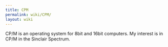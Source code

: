 ```yaml
---
title: CPM
permalink: wiki/CPM/
layout: wiki
---
```


CP/M is an operating system for 8bit and 16bit computers. My interest is
in CP/M in the Sinclair Spectrum.
